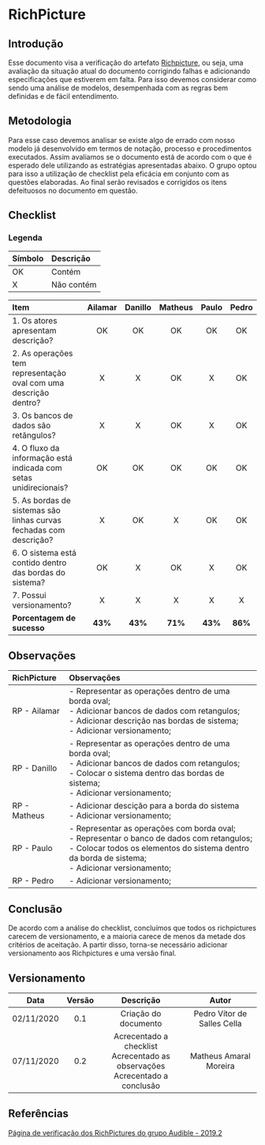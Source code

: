 # RichPicture

## Introdução

Esse documento visa a verificação do artefato [Richpicture](https://requisitos-de-software.github.io/2020.1-Mia-Ajuda/#/pages/preTraceability/RichPicture), ou seja, uma avaliação da situação atual do documento corrigindo falhas e adicionando especificações que estiverem em falta. Para isso devemos considerar como sendo uma análise de modelos, desempenhada com as regras bem definidas e de fácil entendimento.

## Metodologia

Para esse caso devemos analisar se existe algo de errado com nosso modelo já desenvolvido em termos de notação, processo e procedimentos executados. Assim avaliamos se o documento está de acordo com o que é esperado dele utilizando as estratégias apresentadas abaixo. O grupo optou para isso a utilização de checklist pela eficácia em conjunto com as questões elaboradas. Ao final serão revisados e corrigidos os itens defeituosos no documento em questão.

## Checklist

### Legenda
|Símbolo|Descrição|
|:-|:-|
|OK|Contém|
|X|Não contém|

|Item|Ailamar|Danillo|Matheus|Paulo|Pedro|  
|:-|:-:|:-:|:-:|:-:|:-:|
|1. Os atores apresentam descrição?|OK|OK|OK|OK|OK|
|2. As operações tem representação oval com uma descrição dentro?|X|X|OK|X|OK|
|3. Os bancos de dados são retãngulos?|X|X|OK|X|OK|
|4. O fluxo da informação está indicada com setas unidirecionais?|OK|OK|OK|OK|OK|
|5. As bordas de sistemas são linhas curvas fechadas com descrição?|X|OK|X|OK|OK|
|6. O sistema está contido dentro das bordas do sistema?|OK|X|OK|X|OK|
|7. Possui versionamento?|X|X|X|X|X|
|**Porcentagem de sucesso**|**43%**|**43%**|**71%**|**43%**|**86%**|

## Observações

|RichPicture|Observações|
|:--|:-|
|RP - Ailamar|- Representar as operações dentro de uma borda oval;<br> - Adicionar bancos de dados com retangulos;<br> - Adicionar descrição nas bordas de sistema;<br> - Adicionar versionamento;|
|RP - Danillo|- Representar as operações dentro de uma borda oval;<br> - Adicionar bancos de dados com retangulos;<br> - Colocar o sistema dentro das bordas de sistema;<br> - Adicionar versionamento;|
|RP - Matheus|- Adicionar descição para a borda do sistema<br> - Adicionar versionamento;|
|RP - Paulo|- Representar as operações com borda oval;<br> - Representar o banco de dados com retangulos;<br> - Colocar todos os elementos do sistema dentro da borda de sistema;<br> - Adicionar versionamento;|
|RP - Pedro| - Adicionar versionamento;|

## Conclusão

De acordo com a análise do checklist, concluímos que todos os richpictures carecem de versionamento, e a maioria carece de menos da metade dos critérios de aceitação. A partir disso, torna-se necessário adicionar versionamento aos Richpictures e uma versão final.

## Versionamento

|Data|Versão|Descrição|Autor|
|:-:|:-:|:-:|:-:|
|02/11/2020|0.1|Criação do documento|Pedro Vítor de Salles Cella|
|07/11/2020|0.2|Acrecentado a checklist<br> Acrecentado as observações<br> Acrecentado a conclusão|Matheus Amaral Moreira|

## Referências

[Página de verificação dos RichPictures do grupo Audible - 2019.2](https://requisitos-de-software.github.io/2019.2-Audible/verificacao_richpicture/)
